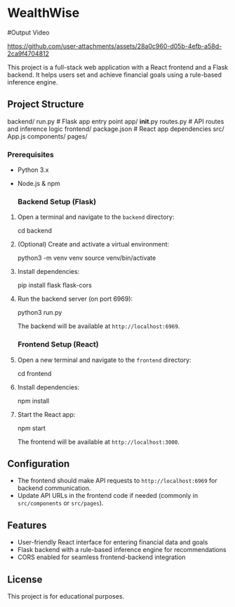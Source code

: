 # WealthWise

#Output Video

https://github.com/user-attachments/assets/28a0c960-d05b-4efb-a58d-2ca9f4704812


This project is a full-stack web application with a React frontend and a Flask backend. It helps users set and achieve financial goals using a rule-based inference engine.

## Project Structure


backend/
  run.py            # Flask app entry point
  app/
    __init__.py
    routes.py       # API routes and inference logic
frontend/
  package.json      # React app dependencies
  src/
    App.js
    components/
    pages/


### Prerequisites

- Python 3.x
- Node.js & npm

  ### Backend Setup (Flask)

1. Open a terminal and navigate to the `backend` directory:
   
   cd backend
   
2. (Optional) Create and activate a virtual environment:
   
   python3 -m venv venv
   source venv/bin/activate


3. Install dependencies:
   
   pip install flask flask-cors
  
4. Run the backend server (on port 6969):
   
   python3 run.py
   
   The backend will be available at `http://localhost:6969`.

   ### Frontend Setup (React)
   
1. Open a new terminal and navigate to the `frontend` directory:

   cd frontend
  
2. Install dependencies:
   
   npm install
  
3. Start the React app:
   
   npm start
   
   The frontend will be available at `http://localhost:3000`.

## Configuration
- The frontend should make API requests to `http://localhost:6969` for backend communication.
- Update API URLs in the frontend code if needed (commonly in `src/components` or `src/pages`).

## Features
- User-friendly React interface for entering financial data and goals
- Flask backend with a rule-based inference engine for recommendations
- CORS enabled for seamless frontend-backend integration

## License
This project is for educational purposes.
